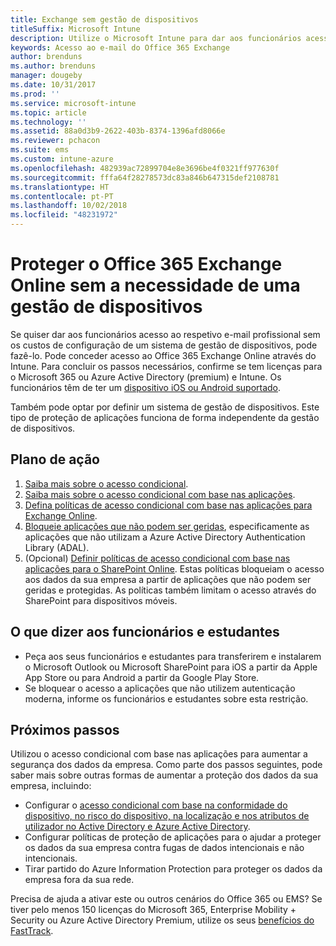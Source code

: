 ```yaml
---
title: Exchange sem gestão de dispositivos
titleSuffix: Microsoft Intune
description: Utilize o Microsoft Intune para dar aos funcionários acesso ao respetivo e-mail do Exchange Online do Office 365 sem configurar um sistema de gestão de dispositivos.
keywords: Acesso ao e-mail do Office 365 Exchange
author: brenduns
ms.author: brenduns
manager: dougeby
ms.date: 10/31/2017
ms.prod: ''
ms.service: microsoft-intune
ms.topic: article
ms.technology: ''
ms.assetid: 88a0d3b9-2622-403b-8374-1396afd8066e
ms.reviewer: pchacon
ms.suite: ems
ms.custom: intune-azure
ms.openlocfilehash: 482939ac72899704e8e3696be4f0321ff977630f
ms.sourcegitcommit: fffa64f28278573dc83a846b647315def2108781
ms.translationtype: HT
ms.contentlocale: pt-PT
ms.lasthandoff: 10/02/2018
ms.locfileid: "48231972"
---
```

# <a name="protect-office-365-exchange-online-without-requiring-device-management"></a>Proteger o Office 365 Exchange Online sem a necessidade de uma gestão de dispositivos

Se quiser dar aos funcionários acesso ao respetivo e-mail profissional sem os custos de configuração de um sistema de gestão de dispositivos, pode fazê-lo. Pode conceder acesso ao Office 365 Exchange Online através do Intune. Para concluir os passos necessários, confirme se tem licenças para o Microsoft 365 ou Azure Active Directory (premium) e Intune. Os funcionários têm de ter um [dispositivo iOS ou Android suportado](supported-devices-browsers.md). 

Também pode optar por definir um sistema de gestão de dispositivos. Este tipo de proteção de aplicações funciona de forma independente da gestão de dispositivos. 

## <a name="action-plan"></a>Plano de ação

1. [Saiba mais sobre o acesso condicional](conditional-access.md). 
2. [Saiba mais sobre o acesso condicional com base nas aplicações](app-based-conditional-access-intune.md).
3. [Defina políticas de acesso condicional com base nas aplicações para Exchange Online](app-based-conditional-access-intune-create.md).
4. [Bloqueie aplicações que não podem ser geridas](app-modern-authentication-block.md), especificamente as aplicações que não utilizam a Azure Active Directory Authentication Library (ADAL).
5. (Opcional) [Definir políticas de acesso condicional com base nas aplicações para o SharePoint Online](app-based-conditional-access-intune-create.md). Estas políticas bloqueiam o acesso aos dados da sua empresa a partir de aplicações que não podem ser geridas e protegidas. As políticas também limitam o acesso através do SharePoint para dispositivos móveis. 

## <a name="what-to-tell-employees-and-students"></a>O que dizer aos funcionários e estudantes

* Peça aos seus funcionários e estudantes para transferirem e instalarem o Microsoft Outlook ou Microsoft SharePoint para iOS a partir da Apple App Store ou para Android a partir da Google Play Store. 
* Se bloquear o acesso a aplicações que não utilizem autenticação moderna, informe os funcionários e estudantes sobre esta restrição. 

## <a name="next-steps"></a>Próximos passos

Utilizou o acesso condicional com base nas aplicações para aumentar a segurança dos dados da empresa. Como parte dos passos seguintes, pode saber mais sobre outras formas de aumentar a proteção dos dados da sua empresa, incluindo: 

* Configurar o [acesso condicional com base na conformidade do dispositivo, no risco do dispositivo, na localização e nos atributos de utilizador no Active Directory e Azure Active Directory](https://docs.microsoft.com/azure/active-directory/active-directory-conditional-access-azure-portal).  
* Configurar políticas de proteção de aplicações para o ajudar a proteger os dados da sua empresa contra fugas de dados intencionais e não intencionais. 
* Tirar partido do Azure Information Protection para proteger os dados da empresa fora da sua rede. 

Precisa de ajuda a ativar este ou outros cenários do Office 365 ou EMS? Se tiver pelo menos 150 licenças do Microsoft 365, Enterprise Mobility + Security ou Azure Active Directory Premium, utilize os seus [benefícios do FastTrack](https://docs.microsoft.com/enterprise-mobility-security/solutions/enterprise-mobility-fasttrack-program). 